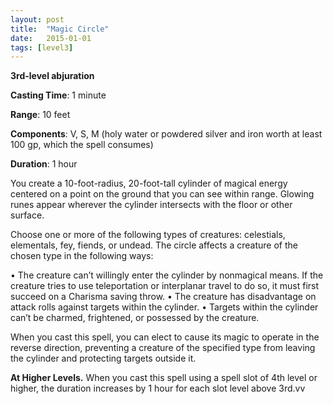 ```yaml
---
layout: post
title:  "Magic Circle"
date:   2015-01-01
tags: [level3]
---
```


**3rd-level abjuration**

**Casting Time**: 1 minute

**Range**: 10 feet

**Components**: V, S, M (holy water or powdered
silver and iron worth at least 100 gp, which the
spell consumes)

**Duration**: 1 hour

You create a 10-foot-radius, 20-foot-tall cylinder of magical energy centered on a point on the ground that you can see within range. Glowing runes appear wherever the cylinder intersects with the floor or other surface.

Choose one or more of the following types of creatures: celestials, elementals, fey, fiends, or undead. The circle affects a creature of the chosen type in the following ways:

• The creature can’t willingly enter the cylinder by nonmagical means. If the creature tries to use teleportation or interplanar travel to do so, it must first succeed on a Charisma saving throw.
• The creature has disadvantage on attack rolls against targets within the cylinder.
• Targets within the cylinder can’t be charmed, frightened, or possessed by the creature.

When you cast this spell, you can elect to cause its magic to operate in the reverse direction, preventing a creature of the specified type from leaving the cylinder and protecting targets outside it.

**At Higher Levels.** When you cast this spell using a spell slot of 4th level or higher, the duration increases by 1 hour for each slot level above 3rd.vv
